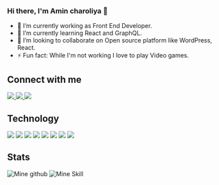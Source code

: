 
### Hi there, I'm Amin charoliya 👋 

- 🔭 I’m currently working as Front End Developer.
- 🌱 I’m currently learning React and GraphQL.
- 👯 I’m looking to collaborate on Open source platform like WordPress, React.
- ⚡ Fun fact: While I'm not working I love to play Video games.

## Connect with me
<a href="https://twitter.com/amincharoliya/" target="_blank">
  <img src="https://img.shields.io/badge/Twitter-1DA1F2?style=for-the-badge&logo=twitter&logoColor=white" />
</a>
<a href="https://www.linkedin.com/in/amin-charoliya-392bab81/" target="_blank">
  <img src="https://img.shields.io/badge/LinkedIn-0077B5?style=for-the-badge&logo=linkedin&logoColor=white" />
</a>
<a href="https://amincharoliya.com/" target="_blank">
  <img src="https://img.shields.io/badge/AminCharoliya.com-FEAA2D?style=for-the-badge&logo=Personal%20Site&logoColor=white" />
</a>

## Technology 
<img src="https://img.shields.io/badge/Wordpress-21759B?style=for-the-badge&logo=wordpress&logoColor=white" /> <img src="https://img.shields.io/badge/HTML-239120?style=for-the-badge&logo=html5&logoColor=white" />
<img src="https://img.shields.io/badge/CSS-239120?&style=for-the-badge&logo=css3&logoColor=white" />
<img src="https://img.shields.io/badge/JavaScript-F7DF1E?style=for-the-badge&logo=javascript&logoColor=black" />
<img src="https://img.shields.io/badge/Sass-CC6699?style=for-the-badge&logo=sass&logoColor=white" />
<img src="https://img.shields.io/badge/npm-CB3837?style=for-the-badge&logo=npm&logoColor=white" />
<img src="https://img.shields.io/badge/React-20232A?style=for-the-badge&logo=react&logoColor=61DAFB" />
<img src="https://img.shields.io/badge/Git-F05032?style=for-the-badge&logo=git&logoColor=white" />

## Stats

![Mine github](https://github-readme-stats.vercel.app/api?username=amincharoliya&include_all_commits=true&count_private=true&show_icons=true&theme=vision-friendly-dark&layout=compact)
![Mine Skill](https://github-readme-stats.vercel.app/api/top-langs/?username=amincharoliya&langs_count=4&theme=vision-friendly-dark&layout=compact)
